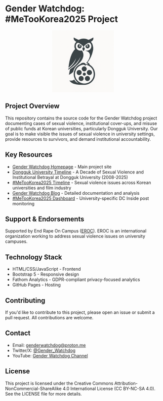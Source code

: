 # Gender Watchdog: #MeTooKorea2025 Project

<div align="center">
  <img src="imgs/gender-watchdog-icon-04142025.png" alt="Gender Watchdog Logo" width="200">
</div>

## Project Overview

This repository contains the source code for the Gender Watchdog project documenting cases of sexual violence, institutional cover-ups, and misuse of public funds at Korean universities, particularly Dongguk University. Our goal is to make visible the issues of sexual violence in university settings, provide resources to survivors, and demand institutional accountability.

## Key Resources

- [Gender Watchdog Homepage](https://genderwatchdog.org/) - Main project site
- [Dongguk University Timeline](https://dongguk.genderwatchdog.org/) - A Decade of Sexual Violence and Institutional Betrayal at Dongguk University (2008-2025)
- [#MeTooKorea2025 Timeline](https://metookorea2025.genderwatchdog.org/) - Sexual violence issues across Korean universities and film industry
- [Gender Watchdog Blog](https://blog.genderwatchdog.org/) - Detailed documentation and analysis
- [#MeTooKorea2025 Dashboard](https://dashboard.genderwatchdog.org/) - University-specific DC Inside post monitoring

## Support & Endorsements

Supported by End Rape On Campus ([EROC](https://twitter.com/EndRapeOnCampus)). EROC is an international organization working to address sexual violence issues on university campuses.

## Technology Stack

- HTML/CSS/JavaScript - Frontend
- Bootstrap 5 - Responsive design
- Fathom Analytics - GDPR-compliant privacy-focused analytics
- GitHub Pages - Hosting

## Contributing

If you'd like to contribute to this project, please open an issue or submit a pull request. All contributions are welcome.

## Contact

- Email: genderwatchdog@proton.me
- Twitter/X: [@Gender_Watchdog](https://twitter.com/Gender_Watchdog)
- YouTube: [Gender Watchdog Channel](https://www.youtube.com/@GenderWatchdog)

## License

This project is licensed under the Creative Commons Attribution-NonCommercial-ShareAlike 4.0 International License (CC BY-NC-SA 4.0). See the LICENSE file for more details.
